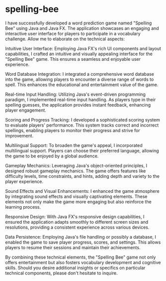 # spelling-bee
I have successfully developed a word prediction game named "Spelling Bee" using Java and Java FX. The application showcases an engaging and interactive user interface for players to participate in a vocabulary challenge. Allow me to elaborate on the technical aspects:

Intuitive User Interface: Employing Java FX's rich UI components and layout capabilities, I crafted an intuitive and visually appealing interface for the "Spelling Bee" game. This ensures a seamless and enjoyable user experience.

Word Database Integration: I integrated a comprehensive word database into the game, allowing players to encounter a diverse range of words to spell. This enhances the educational and entertainment value of the game.

Real-time Input Handling: Utilizing Java's event-driven programming paradigm, I implemented real-time input handling. As players type in their spelling guesses, the application provides instant feedback, enhancing player engagement.

Scoring and Progress Tracking: I developed a sophisticated scoring system to evaluate players' performance. This system tracks correct and incorrect spellings, enabling players to monitor their progress and strive for improvement.

Multilingual Support: To broaden the game's appeal, I incorporated multilingual support. Players can choose their preferred language, allowing the game to be enjoyed by a global audience.

Gameplay Mechanics: Leveraging Java's object-oriented principles, I designed robust gameplay mechanics. The game offers features like difficulty levels, time constraints, and hints, adding depth and variety to the player experience.

Sound Effects and Visual Enhancements: I enhanced the game atmosphere by integrating sound effects and visually captivating elements. These elements not only make the game more engaging but also reinforce the learning process.

Responsive Design: With Java FX's responsive design capabilities, I ensured the application adapts smoothly to different screen sizes and resolutions, providing a consistent experience across various devices.

Data Persistence: Employing Java's file handling or possibly a database, I enabled the game to save player progress, scores, and settings. This allows players to resume their sessions and maintain their achievements.

By combining these technical elements, the "Spelling Bee" game not only offers entertainment but also fosters vocabulary development and cognitive skills. Should you desire additional insights or specifics on particular technical components, please don't hesitate to inquire.
